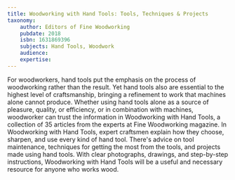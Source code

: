 ```yaml
---
title: Woodworking with Hand Tools: Tools, Techniques & Projects
taxonomy:
	author: Editors of Fine Woodworking
	pubdate: 2018
	isbn: 1631869396
	subjects: Hand Tools, Woodwork
	audience: 
	expertise: 
---
```

For woodworkers, hand tools put the emphasis on the process of woodworking rather than the result. Yet hand tools also are essential to the highest level of craftsmanship, bringing a refinement to work that machines alone cannot produce. Whether using hand tools alone as a source of pleasure, quality, or efficiency, or in combination with machines, woodworker can trust the information in Woodworking with Hand Tools, a collection of 35 articles from the experts at Fine Woodworking magazine. In Woodworking with Hand Tools, expert craftsmen explain how they choose, sharpen, and use every kind of hand tool. There's advice on tool maintenance, techniques for getting the most from the tools, and projects made using hand tools. With clear photographs, drawings, and step-by-step instructions, Woodworking with Hand Tools will be a useful and necessary resource for anyone who works wood.